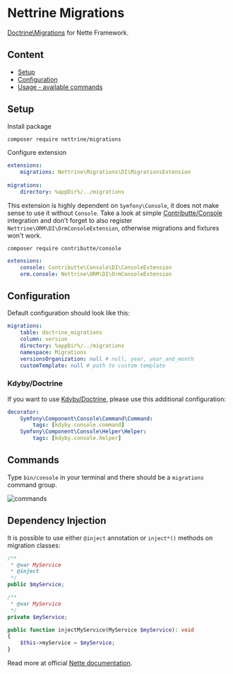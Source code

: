 # Nettrine Migrations

[Doctrine\Migrations](http://docs.doctrine-project.org/projects/doctrine-migrations/en/latest/) for Nette Framework.

## Content

- [Setup](#setup)
- [Configuration](#configuration)
- [Usage - available commands](#commands)

## Setup

Install package

```bash
composer require nettrine/migrations
```

Configure extension

```yaml
extensions:
    migrations: Nettrine\Migrations\DI\MigrationsExtension
    
migrations:
    directory: %appDir%/../migrations
```

This extension is highly dependent on `Symfony\Console`, it does not make sense to use it without `Console`. Take
a look at simple [Contributte/Console](https://github.com/contributte/console) integration and don't forget to also register `Nettrine\ORM\DI\OrmConsoleExtension`, otherwise migrations and fixtures won't work.

```
composer require contributte/console
```

```yaml
extensions:
    console: Contributte\Console\DI\ConsoleExtension
    orm.console: Nettrine\ORM\DI\OrmConsoleExtension
```

## Configuration

Default configuration should look like this:

```yaml
migrations:
    table: doctrine_migrations 
    column: version
    directory: %appDir%/../migrations
    namespace: Migrations
    versionsOrganization: null # null, year, year_and_month
    customTemplate: null # path to custom template
```

### Kdyby/Doctrine

If you want to use [Kdyby/Doctrine](https://github.com/Kdyby/Doctrine), please use this additional configuration: 

```yaml
decorator:
    Symfony\Component\Console\Command\Command:
        tags: [kdyby.console.command]
    Symfony\Component\Console\Helper\Helper:
        tags: [kdyby.console.helper]
```

## Commands

Type `bin/console` in your terminal and there should be a `migrations` command group.

![commands](https://raw.githubusercontent.com/nettrine/migrations/master/.docs/assets/commands.png)

## Dependency Injection

It is possible to use either `@inject` annotation or `inject*()` methods on migration classes:

```php
/**
 * @var MyService
 * @inject
 */
public $myService;
```

```php
/**
 * @var MyService
 */
private $myService;

public function injectMyService(MyService $myService): void
{
    $this->myService = $myService;
}
```

Read more at official [Nette documentation](https://doc.nette.org/cs/2.4/di-usage).



